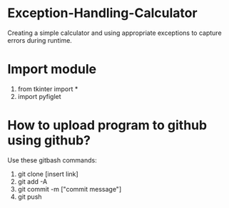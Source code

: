 # Exception-Handling-Calculator
Creating a simple calculator and using appropriate exceptions to capture errors during runtime.


# Import module

1. from tkinter import *
2. import pyfiglet

# How to upload program to github using github?
Use these gitbash commands:

1. git clone [insert link]
2. git add -A 
3. git commit -m ["commit message"] 
4. git push